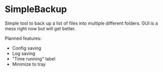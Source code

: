 # SimpleBackup

Simple tool to back up a list of files into multiple different folders. GUI is a mess right now but will get better.

Planned features:
- Config saving
- Log saving
- "Time running" label
- Minimize to tray
